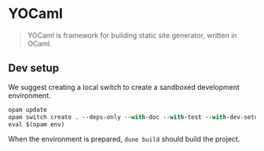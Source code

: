 # YOCaml

> YOCaml is framework for building static site generator, written in
> OCaml.

## Dev setup

We suggest creating a local switch to create a sandboxed development
environment.

```ocaml
opam update
opam switch create . --deps-only --with-doc --with-test --with-dev-setup -y
eval $(opam env)
```

When the environment is prepared, `dune build` should build the project.
